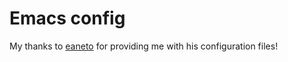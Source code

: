 Emacs config
======================
My thanks to [eaneto](https://github.com/eaneto) for providing me with his configuration files! 

